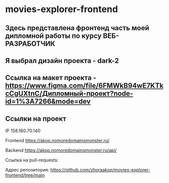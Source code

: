 # movies-explorer-frontend
## Здесь представлена фронтенд часть моей дипломной работы по курсу ВЕБ-РАЗРАБОТЧИК
## Я выбрал дизайн проекта - dark-2
## Ссылка на макет проекта - https://www.figma.com/file/6FMWkB94wE7KTkcCgUXtnC/Дипломный-проект?node-id=1%3A7266&mode=dev


## Ссылки на проект

IP 158.160.70.140

Frontend https://akop.nomoredomainsmonster.ru/

Backend https://akop.nomoredomainsmonster.ru/api/

Ссылка на pull-requests: 

Адрес репозитория: https://github.com/zhoraakop/movies-explorer-frontend/tree/main